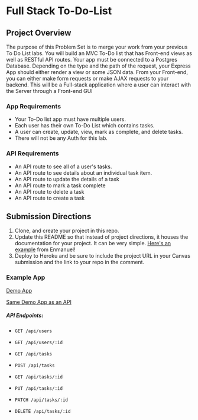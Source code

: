 # Full Stack To-Do-List

## Project Overview
The purpose of this Problem Set is to merge your work from your previous To Do List labs. You will build an MVC To-Do list that has Front-end views as well as RESTful API routes. Your app must be connected to a Postgres Database. Depending on the type and the path of the request, your Express App should either render a view or some JSON data. From your Front-end, you can either make form requests or make AJAX requests to your backend. This will be a Full-stack application where a user can interact with the Server through a Front-end GUI

### App Requirements
* Your To-Do list app must have multiple users.
* Each user has their own To-Do List which contains tasks. 
* A user can create, update, view, mark as complete, and delete tasks.
* There will not be any Auth for this lab.

### API Requirements
* An API route to see all of a user's tasks.
* An API route to see details about an individual task item.
* An API route to update the details of a task
* An API route to mark a task complete
* An API route to delete a task
* An API route to create a task
  
## Submission Directions
1. Clone, and create your project in this repo.
2. Update this README so that instead of project directions, it houses the documentation for your project. It can be very simple. [Here's an example](https://github.com/emtes/assignment-todo-list) from Enmanuel!
3. Deploy to Heroku and be sure to include the project URL in your Canvas submission and the link to your repo in the comment.

### Example App
[Demo App](https://anns-to-do-app.herokuapp.com/users)

[Same Demo App as an API](https://anns-to-do-app.herokuapp.com/api/users)

##### API Endpoints:

* `GET /api/users`
* `GET /api/users/:id`

* `GET /api/tasks`
* `POST /api/tasks`
* `GET /api/tasks/:id`
* `PUT /api/tasks/:id`
* `PATCH /api/tasks/:id`
* `DELETE /api/tasks/:id`

